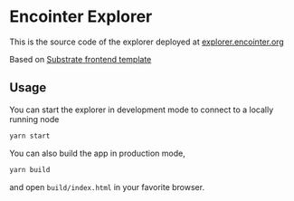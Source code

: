 # Encointer Explorer

This is the source code of the explorer deployed at [explorer.encointer.org](https://explorer.encointer.org)

Based on [Substrate frontend template](https://github.com/substrate-developer-hub/substrate-front-end-template.git)

## Usage

You can start the explorer in development mode to connect to a locally running node

```bash
yarn start
```

You can also build the app in production mode,

```bash
yarn build
```
and open `build/index.html` in your favorite browser.

